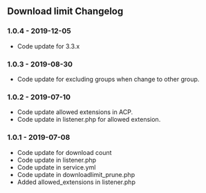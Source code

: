 ## Download limit Changelog

### 1.0.4 - 2019-12-05

- Code update for 3.3.x

### 1.0.3 - 2019-08-30

- Code update for excluding groups when change to other group.

### 1.0.2 - 2019-07-10

- Code update allowed extensions in ACP.
- Code update in listener.php for allowed extension.


### 1.0.1 - 2019-07-08

- Code update for download count
- Code update in listener.php
- Code update in service.yml
- Code update in downloadlimit_prune.php
- Added allowed_extensions in listener.php

